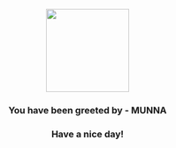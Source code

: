<p align="center">
            <img src="https://raw.githubusercontent.com/PokeAPI/sprites/master/sprites/pokemon/517.png" width="150" height="150">
          </p>
          <h3 align="center">You have been greeted by - <b>MUNNA</b></h3>
          <h3 align="center">Have a nice day!</h3>
